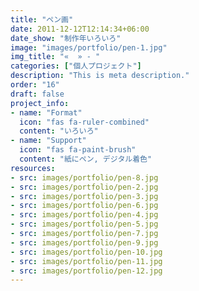 ```yaml
---
title: "ペン画"
date: 2011-12-12T12:14:34+06:00
date_show: "制作年いろいろ"
image: "images/portfolio/pen-1.jpg"
img_title: "«  » - "
categories: ["個人プロジェクト"]
description: "This is meta description."
order: "16"
draft: false
project_info:
- name: "Format"
  icon: "fas fa-ruler-combined"
  content: "いろいろ"
- name: "Support"
  icon: "fas fa-paint-brush"
  content: "紙にペン, デジタル着色"
resources:
- src: images/portfolio/pen-8.jpg
- src: images/portfolio/pen-2.jpg
- src: images/portfolio/pen-3.jpg
- src: images/portfolio/pen-6.jpg
- src: images/portfolio/pen-4.jpg
- src: images/portfolio/pen-5.jpg
- src: images/portfolio/pen-7.jpg
- src: images/portfolio/pen-9.jpg
- src: images/portfolio/pen-10.jpg
- src: images/portfolio/pen-11.jpg
- src: images/portfolio/pen-12.jpg
---
```

